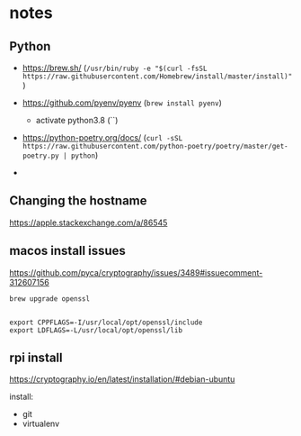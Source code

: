 # notes

## Python

- https://brew.sh/ (`/usr/bin/ruby -e "$(curl -fsSL https://raw.githubusercontent.com/Homebrew/install/master/install)"`)
- https://github.com/pyenv/pyenv (`brew install pyenv`)
  - activate python3.8 (``)
- https://python-poetry.org/docs/ (`curl -sSL https://raw.githubusercontent.com/python-poetry/poetry/master/get-poetry.py | python`)


- 
## Changing the hostname

https://apple.stackexchange.com/a/86545

## macos install issues

https://github.com/pyca/cryptography/issues/3489#issuecomment-312607156

```
brew upgrade openssl


export CPPFLAGS=-I/usr/local/opt/openssl/include
export LDFLAGS=-L/usr/local/opt/openssl/lib
```

## rpi install

https://cryptography.io/en/latest/installation/#debian-ubuntu

install:
- git
- virtualenv
